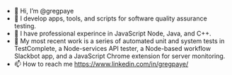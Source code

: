 - 👋 Hi, I’m @gregpaye
- 👀 I develop apps, tools, and scripts for software quality assurance testing.
- 🌱 I have professional experince in JavaScript Node, Java, and C++.
- 💞️ My most recent work is a series of automated unit and system tests in TestComplete, a Node-services API tester, a Node-based workflow Slackbot app, and a JavaScript Chrome extension for server monitoring.
- 📫 How to reach me https://www.linkedin.com/in/gregpaye/

<!---
gregpaye/gregpaye is a ✨ special ✨ repository because its `README.md` (this file) appears on your GitHub profile.
You can click the Preview link to take a look at your changes.
--->
